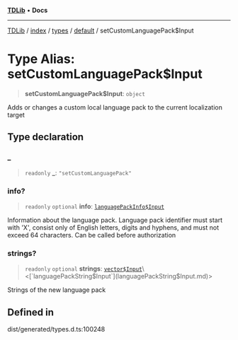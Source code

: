 [**TDLib**](../../../../../../README.md) • **Docs**

***

[TDLib](../../../../../../modules.md) / [index](../../../../../README.md) / [types](../../../README.md) / [default](../README.md) / setCustomLanguagePack$Input

# Type Alias: setCustomLanguagePack$Input

> **setCustomLanguagePack$Input**: `object`

Adds or changes a custom local language pack to the current localization target

## Type declaration

### \_

> `readonly` **\_**: `"setCustomLanguagePack"`

### info?

> `readonly` `optional` **info**: [`languagePackInfo$Input`](languagePackInfo$Input.md)

Information about the language pack. Language pack identifier must start with 'X', consist only of English letters, digits and hyphens, and must not exceed 64 characters. Can be called before authorization

### strings?

> `readonly` `optional` **strings**: [`vector$Input`](vector$Input.md)\<[`languagePackString$Input`](languagePackString$Input.md)\>

Strings of the new language pack

## Defined in

dist/generated/types.d.ts:100248
